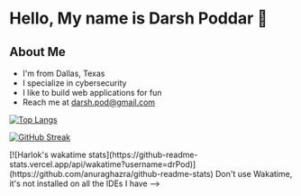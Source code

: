 # Hello, My name is Darsh Poddar 👋

## About Me

- I'm from Dallas, Texas
- I specialize in cybersecurity
- I like to build web applications for fun
- Reach me at darsh.pod@gmail.com

[![Top Langs](https://github-readme-stats.vercel.app/api/top-langs/?username=drPod&langs_count=10)](https://github.com/anuraghazra/github-readme-stats)

[![GitHub Streak](https://streak-stats.demolab.com/?user=drPod)](https://git.io/streak-stats)

<!-->
[![Harlok's wakatime stats](https://github-readme-stats.vercel.app/api/wakatime?username=drPod)](https://github.com/anuraghazra/github-readme-stats)
Don't use Wakatime, it's not installed on all the IDEs I have
-->

<!--
**drPod/drPod** is a ✨ _special_ ✨ repository because its `README.md` (this file) appears on your GitHub profile.

Here are some ideas to get you started:

- 🔭 I’m currently working on ...
- 🌱 I’m currently learning ...
- 👯 I’m looking to collaborate on ...
- 🤔 I’m looking for help with ...
- 💬 Ask me about ...
- 📫 How to reach me: ...
- 😄 Pronouns: ...
- ⚡ Fun fact: ...
-->